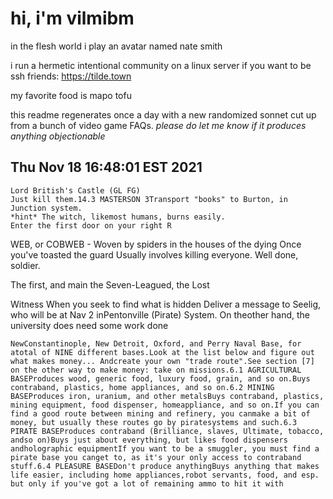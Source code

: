 # hi, i'm vilmibm

in the flesh world i play an avatar named nate smith

i run a hermetic intentional community on a linux server if you want to be ssh friends: https://tilde.town

my favorite food is mapo tofu

this readme regenerates once a day with a new randomized sonnet cut up from a bunch of video game FAQs.
_please do let me know if it produces anything objectionable_

## Thu Nov 18 16:48:01 EST 2021

    Lord British's Castle (GL FG)
    Just kill them.14.3 MASTERSON 3Transport "books" to Burton, in Junction system.
    *hint* The witch, likemost humans, burns easily.
    Enter the first door on your right R
    
      WEB, or COBWEB - Woven by spiders in the houses of the dying
    Once you've toasted the guard
    Usually involves killing everyone.
    Well done, soldier.
    
      The first, and main
    the Seven-Leagued, the Lost  Witness When you seek to find what is hidden
    Deliver a message to Seelig, who will be at Nav 2 inPentonville (Pirate) System.
    On theother hand, the university does need some work done
    
    NewConstantinople, New Detroit, Oxford, and Perry Naval Base, for atotal of NINE different bases.Look at the list below and figure out what makes money... Andcreate your own "trade route".See section [7] on the other way to make money: take on missions.6.1 AGRICULTURAL BASEProduces wood, generic food, luxury food, grain, and so on.Buys contraband, plastics, home appliances, and so on.6.2 MINING BASEProduces iron, uranium, and other metalsBuys contraband, plastics, mining equipment, food dispenser, homeappliance, and so on.If you can find a good route between mining and refinery, you canmake a bit of money, but usually these routes go by piratesystems and such.6.3 PIRATE BASEProduces contraband (Brilliance, slaves, Ultimate, tobacco, andso on)Buys just about everything, but likes food dispensers andholographic equipmentIf you want to be a smuggler, you must find a pirate base you canget to, as it's your only access to contraband stuff.6.4 PLEASURE BASEDon't produce anythingBuys anything that makes life easier, including home appliances,robot servants, food, and esp.
    but only if you've got a lot of remaining ammo to hit it with
